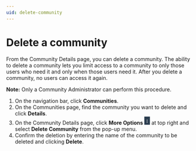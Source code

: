 ```yaml
---
uid: delete-community
---
```


# Delete a community

From the Community Details page, you can delete a community. The ability to delete a community lets you limit access to a community to only those users who need it and only when those users need it. After you delete a community, no users can access it again.

**Note:** Only a Community Administrator can perform this procedure.

1. On the navigation bar, click **Communities**.
2. On the Communities page, find the community you want to delete and click **Details**.
3. On the Community Details page, click **More Options** ![More Options](..\images\MoreOptions.png "More Options") at top right and select **Delete Community** from the pop-up menu.
4. Confirm the deletion by entering the name of the community to be deleted and clicking **Delete**.
